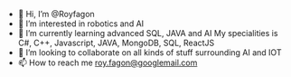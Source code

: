 - 👋 Hi, I’m @Royfagon
- 👀 I’m interested in robotics and AI
- 🌱 I’m currently learning advanced SQL, JAVA and AI
      My specialities is C#, C++, Javascript, JAVA, MongoDB, SQL, ReactJS
- 💞️ I’m looking to collaborate on all kinds of stuff surrounding AI and IOT
- 📫 How to reach me roy.fagon@googlemail.com

<!---
Royfagon/Royfagon is a ✨ special ✨ repository because its `README.md` (this file) appears on your GitHub profile.
You can click the Preview link to take a look at your changes.
--->
